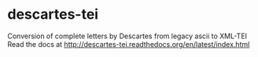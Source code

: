 descartes-tei
=============

Conversion of complete letters by Descartes from legacy ascii to XML-TEI
Read the docs at http://descartes-tei.readthedocs.org/en/latest/index.html
